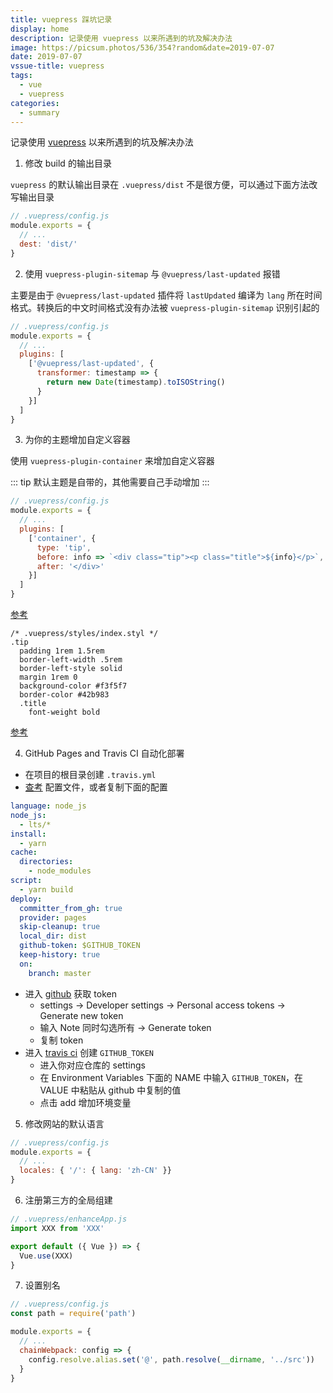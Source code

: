 ```yaml
---
title: vuepress 踩坑记录
display: home
description: 记录使用 vuepress 以来所遇到的坑及解决办法
image: https://picsum.photos/536/354?random&date=2019-07-07
date: 2019-07-07
vssue-title: vuepress
tags:
  - vue
  - vuepress
categories:
  - summary
---
```


记录使用 [vuepress](https://v1.vuepress.vuejs.org) 以来所遇到的坑及解决办法

<!-- more -->

1. 修改 build 的输出目录

`vuepress` 的默认输出目录在 `.vuepress/dist` 不是很方便，可以通过下面方法改写输出目录

``` js
// .vuepress/config.js
module.exports = {
  // ...
  dest: 'dist/'
}
```

2. 使用 `vuepress-plugin-sitemap` 与 `@vuepress/last-updated` 报错

主要是由于 `@vuepress/last-updated` 插件将 `lastUpdated` 编译为 `lang` 所在时间格式。转换后的中文时间格式没有办法被 `vuepress-plugin-sitemap` 识别引起的

``` js
// .vuepress/config.js
module.exports = {
  // ...
  plugins: [
    ['@vuepress/last-updated', {
      transformer: timestamp => {
        return new Date(timestamp).toISOString()
      }
    }]
  ]
}
```

3. 为你的主题增加自定义容器

使用 `vuepress-plugin-container` 来增加自定义容器

::: tip
默认主题是自带的，其他需要自己手动增加
:::

``` js
// .vuepress/config.js
module.exports = {
  // ...
  plugins: [
    ['container', {
      type: 'tip',
      before: info => `<div class="tip"><p class="title">${info}</p>`,
      after: '</div>'
    }]
  ]
}
```
[参考](https://github.com/tolking/blog/blob/master/blog/.vuepress/config.js)
``` styl
/* .vuepress/styles/index.styl */
.tip
  padding 1rem 1.5rem
  border-left-width .5rem
  border-left-style solid
  margin 1rem 0
  background-color #f3f5f7
  border-color #42b983
  .title
    font-weight bold
```
[参考](https://github.com/tolking/blog/blob/master/blog/.vuepress/styles/index.styl)

4. GitHub Pages and Travis CI 自动化部署

- 在项目的根目录创建 `.travis.yml`
- [查考](https://docs.travis-ci.com/user/deployment/pages/) 配置文件，或者复制下面的配置

``` yml
language: node_js
node_js:
  - lts/*
install:
  - yarn
cache:
  directories:
    - node_modules
script:
  - yarn build
deploy:
  committer_from_gh: true
  provider: pages
  skip-cleanup: true
  local_dir: dist
  github-token: $GITHUB_TOKEN
  keep-history: true
  on:
    branch: master
```

- 进入 [github](https://github.com) 获取 token 
  + settings -> Developer settings -> Personal access tokens -> Generate new token
  + 输入 Note 同时勾选所有 -> Generate token
  + 复制 token
- 进入 [travis ci](https://travis-ci.org) 创建 `GITHUB_TOKEN`
  + 进入你对应仓库的 settings
  + 在 Environment Variables 下面的 NAME 中输入 `GITHUB_TOKEN`，在 VALUE 中粘贴从 github 中复制的值
  + 点击 add 增加环境变量

5. 修改网站的默认语言

``` js
// .vuepress/config.js
module.exports = {
  // ...
  locales: { '/': { lang: 'zh-CN' }}
}
```

6. 注册第三方的全局组建

``` js
// .vuepress/enhanceApp.js
import XXX from 'XXX'

export default ({ Vue }) => {
  Vue.use(XXX)
}

```

7. 设置别名

``` js
// .vuepress/config.js
const path = require('path')

module.exports = {
  // ...
  chainWebpack: config => {
    config.resolve.alias.set('@', path.resolve(__dirname, '../src'))
  }
}
```
